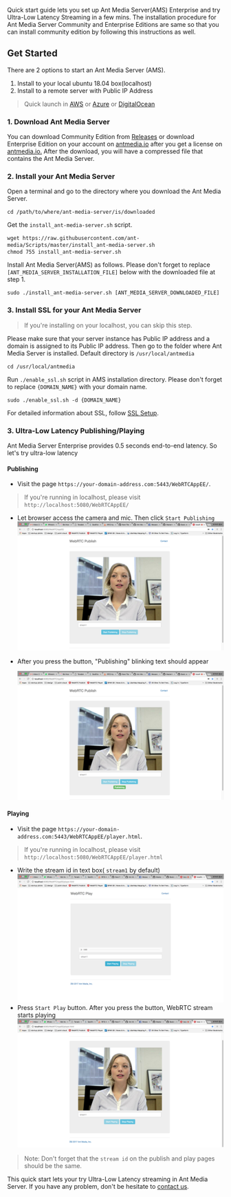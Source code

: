 Quick start guide lets you set up Ant Media Server(AMS) Enterprise and try Ultra-Low Latency Streaming in a few mins.
The installation procedure for Ant Media Server Community and Enterprise Editions are same so that you can install community edition by following this instructions as well.   

## Get Started
There are 2 options to start an Ant Media Server (AMS).
1. Install to your local ubuntu 18.04 box(localhost)
2. Install to a remote server with Public IP Address

> Quick launch in [AWS](https://aws.amazon.com/marketplace/search/results?x=0&y=0&searchTerms=Ant+Media+Server&page=1&ref_=nav_search_box) or [Azure](https://azuremarketplace.microsoft.com/en-us/marketplace/apps?search=Ant%20Media%20Server&page=1) or [DigitalOcean](https://marketplace.digitalocean.com/apps/ant-media-server-enterprise-edition)

### 1. Download Ant Media Server
You can download Community Edition from [Releases](https://github.com/ant-media/Ant-Media-Server/releases) or 
download Enterprise Edition on your account on [antmedia.io](https://antmedia.io) after you get a license on [antmedia.io.](https://antmedia.io)
After the download, you will have a compressed file that contains the Ant Media Server. 

### 2. Install your Ant Media Server

Open a terminal and go to the directory where you download the Ant Media Server.
````
cd /path/to/where/ant-media-server/is/downloaded
````
Get the `install_ant-media-server.sh` script.
```
wget https://raw.githubusercontent.com/ant-media/Scripts/master/install_ant-media-server.sh 
chmod 755 install_ant-media-server.sh
```
Install Ant Media Server(AMS) as follows. Please don't forget to replace `[ANT_MEDIA_SERVER_INSTALLATION_FILE]` below with the downloaded file at step 1. 
```
sudo ./install_ant-media-server.sh [ANT_MEDIA_SERVER_DOWNLOADED_FILE] 
```

### 3. Install SSL for your Ant Media Server
> If you're installing on your localhost, you can skip this step. 

Please make sure that your server instance has Public IP address and a domain is assigned to its Public IP address. Then go to the folder where Ant Media Server is installed. Default directory is `/usr/local/antmedia`
```` 
cd /usr/local/antmedia
````
Run `./enable_ssl.sh` script in AMS installation directory. Please don't forget to replace `{DOMAIN_NAME}` with your domain name.
````
sudo ./enable_ssl.sh -d {DOMAIN_NAME}
````

For detailed information about SSL, follow [SSL Setup](SSL-Setup).

### 3. Ultra-Low Latency Publishing/Playing

Ant Media Server Enterprise provides 0.5 seconds end-to-end latency. So let's try ultra-low latency 
#### Publishing
* Visit the page `https://your-domain-address.com:5443/WebRTCAppEE/`. 
> If you're running in localhost, please visit `http://localhost:5080/WebRTCAppEE/`
* Let browser access the camera and mic. Then click `Start Publishing` 
![WebRTC Publishing](images/1_Open_WebRTCAppEE_and_Let_Browser_Access_Cam_and_Mic.jpg) 
* After you press the button,  "Publishing" blinking text should appear

    ![Press Start Publishing button](images/2_Press_Publish_Button.jpg)

#### Playing
* Visit the page `https://your-domain-address.com:5443/WebRTCAppEE/player.html`. 
> If you're running in localhost, please visit `http://localhost:5080/WebRTCAppEE/player.html`
* Write the stream id in text box( `stream1` by default)
 ![Go to the player.html](images/3_Go_to_Play_Page.jpg)
* Press `Start Play` button. After you press the button, WebRTC stream starts playing
 ![Press Start Playing Button](images/4_Press_Start_Play_Button.jpg)

> Note: Don't forget that the `stream id` on the publish and play pages should be the same.


This quick start lets your try Ultra-Low Latency streaming in Ant Media Server. If you have any problem, don't be hesitate to [contact us](https://antmedia.io/#contact).  